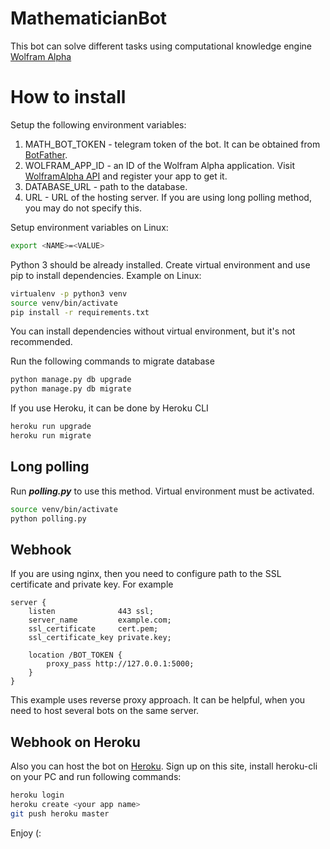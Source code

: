 # MathematicianBot

This bot can solve different tasks using computational knowledge engine [Wolfram Alpha](https://www.wolframalpha.com/)

# How to install

Setup the following environment variables:
1. MATH_BOT_TOKEN - telegram token of the bot. It can be obtained from [BotFather](https://t.me/botfather).
2. WOLFRAM_APP_ID - an ID of the Wolfram Alpha application. Visit [WolframAlpha API](https://products.wolframalpha.com/api/) and register your app to get it.
3. DATABASE_URL - path to the database. 
4. URL - URL of the hosting server. If you are using long polling method, you may do not specify this.

Setup environment variables on Linux:
```bash
export <NAME>=<VALUE>
```  

Python 3 should be already installed. Create virtual environment and use pip to install dependencies. Example on Linux:
```bash
virtualenv -p python3 venv
source venv/bin/activate
pip install -r requirements.txt
```
You can install dependencies without virtual environment, but it's not recommended.

Run the following commands to migrate database
```bash
python manage.py db upgrade
python manage.py db migrate
```
If you use Heroku, it can be done by Heroku CLI
```bash
heroku run upgrade
heroku run migrate
```

## Long polling
Run *__polling.py__* to use this method. Virtual environment must be activated.
```bash
source venv/bin/activate
python polling.py
```

## Webhook
If you are using nginx, then you need to configure path to the SSL certificate and private key. For example
```text
server {
    listen              443 ssl;
    server_name         example.com;
    ssl_certificate     cert.pem;
    ssl_certificate_key private.key;

    location /BOT_TOKEN {
        proxy_pass http://127.0.0.1:5000;
    }
}
```
This example uses reverse proxy approach. It can be helpful, when you need to host several bots on the same server.

## Webhook on Heroku
Also you can host the bot on [Heroku](https://dashboard.heroku.com/). Sign up on this site, install heroku-cli on your PC and run following commands:
```bash
heroku login
heroku create <your app name>
git push heroku master
```
Enjoy (: